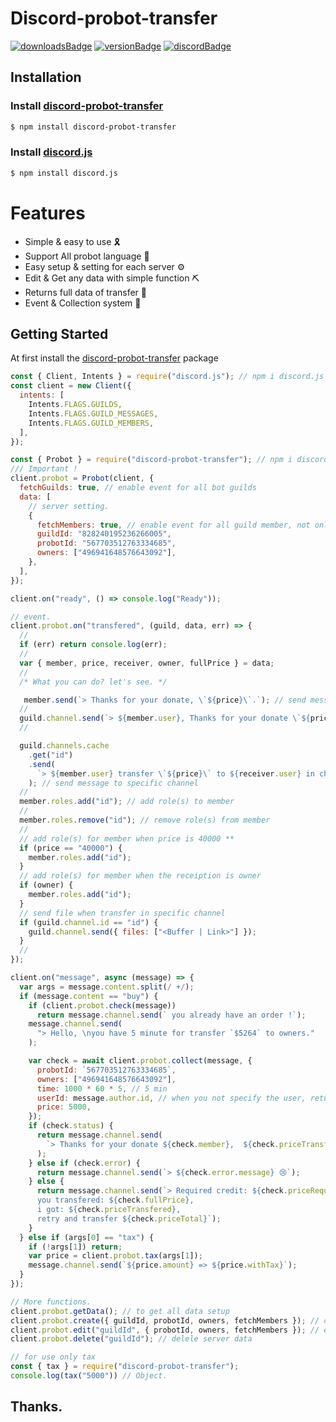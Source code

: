 # Discord-probot-transfer

[![downloadsBadge](https://img.shields.io/npm/dt/discord-probot-transfer)](https://npmjs.com/discord-probot-transfer)
[![versionBadge](https://img.shields.io/npm/v/discord-probot-transfer)](https://npmjs.com/discord-probot-transfer)
[![discordBadge](https://img.shields.io/discord/828240195236266005?color=7289da)](https://discord.gg/VwTxJaqjsJ)

## Installation

### Install **[discord-probot-transfer](https://npmjs.com/package/discord-probot-transfer)**

```sh
$ npm install discord-probot-transfer
```

### Install **[discord.js](https://npmjs.com/package/discord.js)**

```sh
$ npm install discord.js
```

# Features

- Simple & easy to use 🎗️
- Support All probot language 🔗
- Easy setup & setting for each server ⚙️
- Edit & Get any data with simple function ⛏️
- Returns full data of transfer 📡
- Event & Collection system 🔗

## Getting Started

At first install the [discord-probot-transfer](https://npmjs.com/discord-probot-transfer) package

```js
const { Client, Intents } = require("discord.js"); // npm i discord.js
const client = new Client({
  intents: [
    Intents.FLAGS.GUILDS,
    Intents.FLAGS.GUILD_MESSAGES,
    Intents.FLAGS.GUILD_MEMBERS,
  ],
});

const { Probot } = require("discord-probot-transfer"); // npm i discord-probot-transfer
/// Important !
client.probot = Probot(client, {
  fetchGuilds: true, // enable event for all bot guilds
  data: [
    // server setting.
    {
      fetchMembers: true, // enable event for all guild member, not only the owner(s)
      guildId: "828240195236266005",
      probotId: "567703512763334685",
      owners: ["496941648576643092"],
    },
  ],
});

client.on("ready", () => console.log("Ready"));

// event.
client.probot.on("transfered", (guild, data, err) => {
  //
  if (err) return console.log(err);
  //
  var { member, price, receiver, owner, fullPrice } = data;
  //
  /* What you can do? let's see. */

   member.send(`> Thanks for your donate, \`${price}\`.`); // send message to member
  //
  guild.channel.send(`> ${member.user}, Thanks for your donate \`${price}\``); // send message in same channel
  //

  guild.channels.cache
    .get("id")
    .send(
      `> ${member.user} transfer \`${price}\` to ${receiver.user} in channel ${guild.channel}`
    ); // send message to specific channel
  //
  member.roles.add("id"); // add role(s) to member
  //
  member.roles.remove("id"); // remove role(s) from member
  //
  // add role(s) for member when price is 40000 **
  if (price == "40000") {
    member.roles.add("id");
  }
  // add role(s) for member when the receiption is owner
  if (owner) {
    member.roles.add("id");
  }
  // send file when transfer in specific channel
  if (guild.channel.id == "id") {
    guild.channel.send({ files: ["<Buffer | Link>"] });
  }
  //
});

client.on("message", async (message) => {
  var args = message.content.split(/ +/);
  if (message.content == "buy") {
    if (client.probot.check(message))
      return message.channel.send(` you already have an order !`);
    message.channel.send(
      "> Hello, \nyou have 5 minute for transfer `$5264` to owners."
    );

    var check = await client.probot.collect(message, {
      probotId: `567703512763334685`,
      owners: ["496941648576643092"],
      time: 1000 * 60 * 5, // 5 min
      userId: message.author.id, // when you not specify the user, return full collection for first transfer in main channel.
      price: 5000, 
    });
    if (check.status) {
      return message.channel.send(
        `> Thanks for your donate ${check.member},  ${check.priceTransfered}.`
      );
    } else if (check.error) {
      return message.channel.send(`> ${check.error.message} 😢`);
    } else {
      return message.channel.send(`> Required credit: ${check.priceRequired},
      you transfered: ${check.fullPrice}, 
      i got: ${check.priceTransfered},
      retry and transfer ${check.priceTotal}`);
    }
  } else if (args[0] == "tax") {
    if (!args[1]) return;
    var price = client.probot.tax(args[1]);
    message.channel.send(`${price.amount} => ${price.withTax}`);
  }
});

// More functions.
client.probot.getData(); // to get all data setup
client.probot.create({ guildId, probotId, owners, fetchMembers }); // create new data for server
client.probot.edit("guildId", { probotId, owners, fetchMembers }); // edit data for specific server
client.probot.delete("guildId"); // delele server data

// for use only tax 
const { tax } = require("discord-probot-transfer");
console.log(tax("5000")) // Object.
```

## Thanks.
